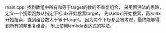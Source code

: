 main.cpp:
找到数组中所有和等于target的数的不重复组合，
采用回溯法的思路，定义一个搜索函数从指定下标idx开始搜索target，
先从idx+1开始搜索，再从idx开始搜索，直到组合数大于等于target。
因为每个下标都会被考虑，最终能够得到所有的非重复组合。
附上使用lambda表达式的写法。
